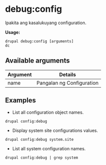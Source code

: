# debug:config
Ipakita ang kasalukuyang configuration.

**Usage:**
```
drupal debug:config [arguments]
dc
```

## Available arguments
Argument | Details
---------|-------------
name | Pangalan ng Configuration

## Examples
* List all configuration object names.
```
drupal config:debug
```
* Display system site configurations values.
```
drupal config:debug system.site
```
* List all system configuration names.
```
drupal config:debug | grep system
```
